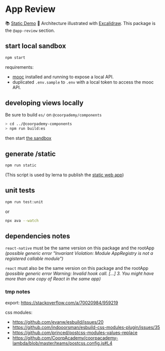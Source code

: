 # App Review

📚 [Static Demo](http://coorpacademy.github.io/components/app-review)
🏹 Architecture illustrated with [Excalidraw](../../../documentation/documentation/review-mode/frontend-app-review.excalidraw). This package is the `@app-review` section.

## start local sandbox

```sh
npm start
```

requirements:

- [mooc](https://github.com/CoorpAcademy/coorpacademy) installed and running to expose a local API.
- duplicated `.env.sample` to `.env` with a local token to access the mooc API.

## developing views locally

Be sure to build `es/` on `@coorpademy/components`

```sh
> cd ../@coorpademy-components
> npm run build:es
```

then start [the sandbox](#start-local-sandbox)

## generate /static

```sh
npm run static
```

(This script is used by lerna to publish the [static web app](http://coorpacademy.github.io/components/app-review))

## unit tests

```sh
npm run test:unit
```

or

```sh
npx ava --watch
```

## dependencies notes

`react-native` must be the same version on this package and the rootApp
*(possible generic error "Invariant Violation: Module AppRegistry is not a registered callable module")*

`react` must also be the same version on this package and the rootApp
*(possible generic error Warning: Invalid hook call. [...] 3. You might have more than one copy of React in the same app)*

### tmp notes

export: <https://stackoverflow.com/a/70020984/959219>

css modules:

- <https://github.com/evanw/esbuild/issues/20>
- <https://github.com/indooorsman/esbuild-css-modules-plugin/issues/35>
- <https://github.com/princed/postcss-modules-values-replace>
- <https://github.com/CoorpAcademy/coorpacademy-lambda/blob/master/teams/postcss.config.js#L4>
